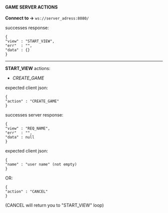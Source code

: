 #### **GAME SERVER ACTIONS**

**Connect to ->** `ws://server_adress:8080/`

successes response:

````
{
"view" : "START_VIEW",
"err"  : "",
"data" : {}
}
````
---
**START_VIEW** actions:

- *_CREATE_GAME_*

expected client json:
````
{
"action" : "CREATE_GAME"
}
````

successes server response:
````
{
"view" : "REQ_NAME",
"err"  : "",
"data" : null
}
````

expected client json:
````
{
"name" : "user name" (not empty)
}
````
OR:

````
{
"action" : "CANCEL"
}
````
(CANCEL will return you to "START_VIEW" loop)
